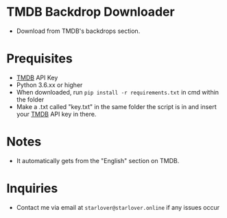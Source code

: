 # TMDB Backdrop Downloader 

- Download from TMDB's backdrops section.

# Prequisites 
- [TMDB](https://www.themoviedb.org/) API Key
- Python 3.6.xx or higher
- When downloaded, run `pip install -r requirements.txt` in cmd within the folder
- Make a .txt called "key.txt" in the same folder the script is in and insert your [TMDB](https://www.themoviedb.org/) API key in there.

# Notes
- It automatically gets from the "English" section on TMDB.

# Inquiries
- Contact me via email at `starlover@starlover.online` if any issues occur



